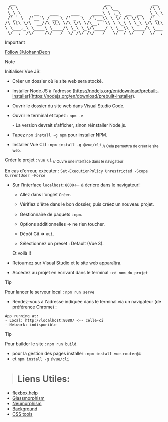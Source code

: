 <pre align="center">
  __                                  __                __                
 /\ \                                /\ \__            /\ \  __           
 \_\ \     __    ___     ___     ____\ \ ,_\  __  __   \_\ \/\_\    ___   
 /'_` \  /'__`\ / __`\ /' _ `\  /',__\\ \ \/ /\ \/\ \  /'_` \/\ \  / __`\ 
/\ \L\ \/\  __//\ \L\ \/\ \/\ \/\__, `\\ \ \_\ \ \_\ \/\ \L\ \ \ \/\ \L\ \
\ \___,_\ \____\ \____/\ \_\ \_\/\____/ \ \__\\ \____/\ \___,_\ \_\ \____/
 \/__,_ /\/____/\/___/  \/_/\/_/\/___/   \/__/ \/___/  \/__,_ /\/_/\/___/  
</pre>
> [!IMPORTANT]
><a class="github-button" href="https://github.com/JohannDeon" aria-label="Follow @JohannDeon on GitHub">Follow @JohannDeon</a>

> [!NOTE]
> Initialiser Vue JS:

- Créer un dossier où le site web sera stocké.

- Installer Node.JS à l'adresse [https://nodejs.org/en/download/prebuilt-installer](https://nodejs.org/en/download/prebuilt-installer).

- Ouvrir le dossier du site web dans Visual Studio Code.

- Ouvrir le terminal et tapez : ```npm -v```
  <p>- La version devrait s'afficher, sinon réinstaller Node.js.</p>
<p/>
<p/>	
	
- Tapez `npm install -g npm` pour installer NPM.

- Installer Vue CLI : ```npm install -g @vue/cli``` 		<sub>// Cela permettra de créer le site web.</sub>


Créer le projet : ```vue ui```			<sub>// Ouvre une interface dans le navigateur</sub>

En cas d'erreur, exécuter : ```Set-ExecutionPolicy Unrestricted -Scope CurrentUser -Force```


- Sur l'interface `localhost:8000`<-- à écricre dans le navigateur!
	- Allez dans l'onglet `Créer`.
	- Vérifiez d'être dans le bon dossier, puis créez un nouveau projet.
	- Gestionnaire de paquets : `npm`.
 	- Options additionnelles => ne rien toucher.
  	- Dépôt Git => `oui`.

	- Sélectionnez un preset : Default (Vue 3).
 
    Et voilà !!

- Retournez sur Visual Studio et le site web apparaîtra.
- Accédez au projet en écrivant dans le terminal : ```cd nom_du_projet```


> [!TIP]
> Pour lancer le serveur local : ```npm run serve``` 
>	- Rendez-vous à l'adresse indiquée dans le terminal via un navigateur (de préférence Chrome) : 

```
App running at: 
- Local: http://localhost:8080/ <-- celle-ci
- Network: indisponible

```

>[!TIP]
> Pour builder le site : ```npm run build```.

- pour la gestion des pages installer : ```npm install vue-router@4```
- et ```npm install -g @vue/cli```

><h1>Liens Utiles:</h1>
- [flexbox.help](https://flexbox.help)
- [Glassmorphism](https://css.glass)
- [Neumorphism](https://neumorphism.io/#e0e0e0)
- [Background](https://www.magicpattern.design/tools/css-backgrounds)
- [CSS tools](https://10015.io/tools/youtube-thumbnail-grabber)





















		





